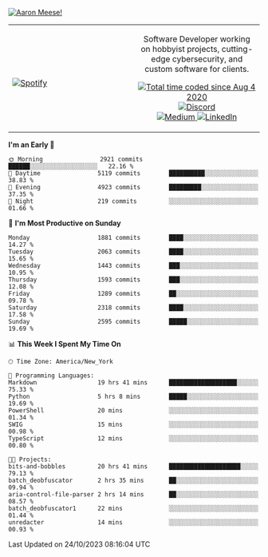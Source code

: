 [![Aaron Meese!](https://user-images.githubusercontent.com/17814535/88975338-a2aabf00-d27f-11ea-963f-8a19608716b4.png)](https://github.com/ajmeese7/readme-ascii "README ASCII")

<!-- Modified from project here: https://github.com/novatorem/novatorem -->
<table width="100%">
  <tr>
  <td width="50%">

&nbsp; <br> [![Spotify](https://ajmeese7.vercel.app/api/spotify)](https://open.spotify.com/user/ajmeese)

  </td>
  <td width="50%">
    <p align="center">
    Software Developer working on hobbyist projects, cutting-edge cybersecurity, and custom software for clients.
    </p>
    <p align="center">
      <a href="https://wakatime.com/@f726891d-3b02-46cd-9b60-e8c59f9e2b14">
        <img src="https://wakatime.com/badge/user/f726891d-3b02-46cd-9b60-e8c59f9e2b14.svg" alt="Total time coded since Aug 4 2020" title="WakaTime" />
      </a>
      <a href="http://link.aaronmeese.com/discord">
        <img src="https://img.shields.io/badge/discord-ajmeese7%234835-369?style=flat-square&logo=discord&logoColor=white&color=purple" alt="Discord" title="Discord">
      </a>
      <br />
      <a href="https://link.aaronmeese.com/medium">
        <img src="https://img.shields.io/badge/medium-ajmeese7-1DB954?style=flat-square&logo=medium&logoColor=white" alt="Medium" title="Medium">
      </a>
      <a href="https://link.aaronmeese.com/linkedin">
        <img src="https://img.shields.io/badge/linkedIn-aaronmeese-1DB954?style=flat-square&logo=linkedin&logoColor=white&color=blue" alt="LinkedIn" title="LinkedIn">
      </a>
    </p>
  </td>

</table>

[//]: <> (The `&nbsp;` is to have Aphelion take up more space)

<!--START_SECTION:waka-->
**I'm an Early 🐤** 

```text
🌞 Morning                2921 commits        ██████░░░░░░░░░░░░░░░░░░░   22.16 % 
🌆 Daytime                5119 commits        ██████████░░░░░░░░░░░░░░░   38.83 % 
🌃 Evening                4923 commits        █████████░░░░░░░░░░░░░░░░   37.35 % 
🌙 Night                  219 commits         ░░░░░░░░░░░░░░░░░░░░░░░░░   01.66 % 
```
📅 **I'm Most Productive on Sunday** 

```text
Monday                   1881 commits        ████░░░░░░░░░░░░░░░░░░░░░   14.27 % 
Tuesday                  2063 commits        ████░░░░░░░░░░░░░░░░░░░░░   15.65 % 
Wednesday                1443 commits        ███░░░░░░░░░░░░░░░░░░░░░░   10.95 % 
Thursday                 1593 commits        ███░░░░░░░░░░░░░░░░░░░░░░   12.08 % 
Friday                   1289 commits        ██░░░░░░░░░░░░░░░░░░░░░░░   09.78 % 
Saturday                 2318 commits        ████░░░░░░░░░░░░░░░░░░░░░   17.58 % 
Sunday                   2595 commits        █████░░░░░░░░░░░░░░░░░░░░   19.69 % 
```


📊 **This Week I Spent My Time On** 

```text
🕑︎ Time Zone: America/New_York

💬 Programming Languages: 
Markdown                 19 hrs 41 mins      ███████████████████░░░░░░   75.33 % 
Python                   5 hrs 8 mins        █████░░░░░░░░░░░░░░░░░░░░   19.69 % 
PowerShell               20 mins             ░░░░░░░░░░░░░░░░░░░░░░░░░   01.34 % 
SWIG                     15 mins             ░░░░░░░░░░░░░░░░░░░░░░░░░   00.98 % 
TypeScript               12 mins             ░░░░░░░░░░░░░░░░░░░░░░░░░   00.80 % 

🐱‍💻 Projects: 
bits-and-bobbles         20 hrs 41 mins      ████████████████████░░░░░   79.13 % 
batch_deobfuscator       2 hrs 35 mins       ██░░░░░░░░░░░░░░░░░░░░░░░   09.94 % 
aria-control-file-parser 2 hrs 14 mins       ██░░░░░░░░░░░░░░░░░░░░░░░   08.57 % 
batch_deobfuscator1      22 mins             ░░░░░░░░░░░░░░░░░░░░░░░░░   01.44 % 
unredacter               14 mins             ░░░░░░░░░░░░░░░░░░░░░░░░░   00.93 % 
```


 Last Updated on 24/10/2023 08:16:04 UTC
<!--END_SECTION:waka-->
